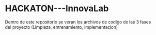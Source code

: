 # HACKATON---InnovaLab
Dentro de este repositorio se veran los archivos de codigo de las 3 fases del proyecto (Limpieza, entrenamiento, implementacion)

